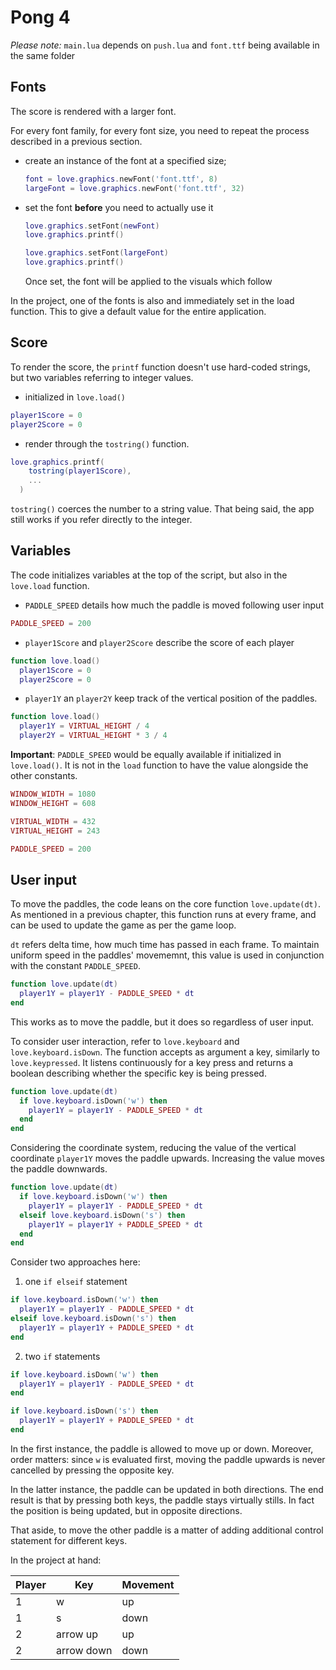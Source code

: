 # Pong 4

_Please note:_ `main.lua` depends on `push.lua` and `font.ttf` being available in the same folder

## Fonts

The score is rendered with a larger font.

For every font family, for every font size, you need to repeat the process described in a previous section.

- create an instance of the font at a specified size;

  ```lua
  font = love.graphics.newFont('font.ttf', 8)
  largeFont = love.graphics.newFont('font.ttf', 32)
  ```

- set the font **before** you need to actually use it

  ```lua
  love.graphics.setFont(newFont)
  love.graphics.printf()

  love.graphics.setFont(largeFont)
  love.graphics.printf()
  ```

  Once set, the font will be applied to the visuals which follow

In the project, one of the fonts is also and immediately set in the load function. This to give a default value for the entire application.

## Score

To render the score, the `printf` function doesn't use hard-coded strings, but two variables referring to integer values.

- initialized in `love.load()`

```lua
player1Score = 0
player2Score = 0
```

- render through the `tostring()` function.

```lua
love.graphics.printf(
    tostring(player1Score),
    ...
  )
```

`tostring()` coerces the number to a string value. That being said, the app still works if you refer directly to the integer.

## Variables

The code initializes variables at the top of the script, but also in the `love.load` function.

- `PADDLE_SPEED` details how much the paddle is moved following user input

```lua
PADDLE_SPEED = 200
```

- `player1Score` and `player2Score` describe the score of each player

```lua
function love.load()
  player1Score = 0
  player2Score = 0
```

- `player1Y` an `player2Y` keep track of the vertical position of the paddles.

```lua
function love.load()
  player1Y = VIRTUAL_HEIGHT / 4
  player2Y = VIRTUAL_HEIGHT * 3 / 4
```

**Important**: `PADDLE_SPEED` would be equally available if initialized in `love.load()`. It is not in the `load` function to have the value alongside the other constants.

```lua
WINDOW_WIDTH = 1080
WINDOW_HEIGHT = 608

VIRTUAL_WIDTH = 432
VIRTUAL_HEIGHT = 243

PADDLE_SPEED = 200
```

## User input

To move the paddles, the code leans on the core function `love.update(dt)`. As mentioned in a previous chapter, this function runs at every frame, and can be used to update the game as per the game loop.

`dt` refers delta time, how much time has passed in each frame. To maintain uniform speed in the paddles' movememnt, this value is used in conjunction with the constant `PADDLE_SPEED`.

```lua
function love.update(dt)
  player1Y = player1Y - PADDLE_SPEED * dt
end
```

This works as to move the paddle, but it does so regardless of user input.

To consider user interaction, refer to `love.keyboard` and `love.keyboard.isDown`. The function accepts as argument a key, similarly to `love.keypressed`. It listens continuously for a key press and returns a boolean describing whether the specific key is being pressed.

```lua
function love.update(dt)
  if love.keyboard.isDown('w') then
    player1Y = player1Y - PADDLE_SPEED * dt
  end
end
```

Considering the coordinate system, reducing the value of the vertical coordinate `player1Y` moves the paddle upwards. Increasing the value moves the paddle downwards.

```lua
function love.update(dt)
  if love.keyboard.isDown('w') then
    player1Y = player1Y - PADDLE_SPEED * dt
  elseif love.keyboard.isDown('s') then
    player1Y = player1Y + PADDLE_SPEED * dt
  end
end
```

Consider two approaches here:

1. one `if elseif` statement

```lua
if love.keyboard.isDown('w') then
  player1Y = player1Y - PADDLE_SPEED * dt
elseif love.keyboard.isDown('s') then
  player1Y = player1Y + PADDLE_SPEED * dt
end
```

2. two `if` statements

```lua
if love.keyboard.isDown('w') then
  player1Y = player1Y - PADDLE_SPEED * dt
end

if love.keyboard.isDown('s') then
  player1Y = player1Y + PADDLE_SPEED * dt
end
```

In the first instance, the paddle is allowed to move up or down. Moreover, order matters: since `w` is evaluated first, moving the paddle upwards is never cancelled by pressing the opposite key.

In the latter instance, the paddle can be updated in both directions. The end result is that by pressing both keys, the paddle stays virtually stills. In fact the position is being updated, but in opposite directions.

That aside, to move the other paddle is a matter of adding additional control statement for different keys.

In the project at hand:

| Player | Key        | Movement |
| ------ | ---------- | -------- |
| 1      | w          | up       |
| 1      | s          | down     |
| 2      | arrow up   | up       |
| 2      | arrow down | down     |
